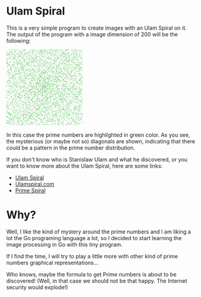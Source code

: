 # Ulam Spiral
This is a very simple program to create images with an Ulam Spiral on it. 
The output of the program with a image dimension of 200 will be the following:

![Ulam Spiral](UlamSpiral.bmp)

In this case the prime numbers are highlighted in green color. As you see, the mysterious (or maybe not so) diagonals are shown,
indicating that there could be a pattern in the prime number distribution.

If you don't know who is Stanislaw Ulam and what he discovered, or you want to know more about the 
Ulam Spiral, here are some links:

* [Ulam Spiral](http://en.wikipedia.org/wiki/Ulam_spiral)
* [Ulamspiral.com](http://ulamspiral.com/)
* [Prime Spiral](http://mathworld.wolfram.com/PrimeSpiral.html)

# Why?
Well, I like the kind of mystery around the prime numbers and I am liking a lot the Go programing language a lot, 
so I decided to start learning the image processing in Go with this tiny program.
 
If I find the time, I will try to play a little more with other kind of prime numbers graphical representations...

Who knows, maybe the formula to get Prime numbers is about to be discovered! (Well, in that case we should not 
be that happy. The Internet security would explode!)